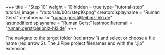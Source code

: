 +++
title = "Step 10"
weight = 10
hidden = true
type="tutorial-step"
tutorial_image = "/tutorials/b04/step10.png"
creatordisplayname = "Ruman Gerst"
creatoremail = "ruman.gerst@leibniz-hki.de"
lastmodifierdisplayname = "Ruman Gerst"
lastmodifieremail = "ruman.gerst@leibniz-hki.de"
+++

The navigate to the target folder (red arrow 1) and select or choose a file name (red arrow 2). The JIPipe project filenames end with the “.jip” extension.